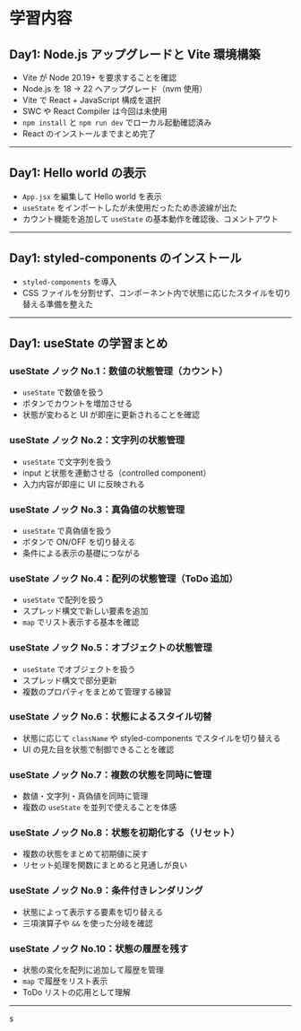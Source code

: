 # 学習内容

## Day1: Node.js アップグレードと Vite 環境構築

- Vite が Node 20.19+ を要求することを確認
- Node.js を 18 → 22 へアップグレード（nvm 使用）
- Vite で React + JavaScript 構成を選択
- SWC や React Compiler は今回は未使用
- `npm install` と `npm run dev` でローカル起動確認済み
- React のインストールまでまとめ完了

---

## Day1: Hello world の表示

- `App.jsx` を編集して Hello world を表示
- `useState` をインポートしたが未使用だったため赤波線が出た
- カウント機能を追加して `useState` の基本動作を確認後、コメントアウト

---

## Day1: styled-components のインストール

- `styled-components` を導入
- CSS ファイルを分割せず、コンポーネント内で状態に応じたスタイルを切り替える準備を整えた

---

## Day1: useState の学習まとめ

### useState ノック No.1：数値の状態管理（カウント）

- `useState` で数値を扱う
- ボタンでカウントを増加させる
- 状態が変わると UI が即座に更新されることを確認

### useState ノック No.2：文字列の状態管理

- `useState` で文字列を扱う
- input と状態を連動させる（controlled component）
- 入力内容が即座に UI に反映される

### useState ノック No.3：真偽値の状態管理

- `useState` で真偽値を扱う
- ボタンで ON/OFF を切り替える
- 条件による表示の基礎につながる

### useState ノック No.4：配列の状態管理（ToDo 追加）

- `useState` で配列を扱う
- スプレッド構文で新しい要素を追加
- `map` でリスト表示する基本を確認

### useState ノック No.5：オブジェクトの状態管理

- `useState` でオブジェクトを扱う
- スプレッド構文で部分更新
- 複数のプロパティをまとめて管理する練習

### useState ノック No.6：状態によるスタイル切替

- 状態に応じて `className` や styled-components でスタイルを切り替える
- UI の見た目を状態で制御できることを確認

### useState ノック No.7：複数の状態を同時に管理

- 数値・文字列・真偽値を同時に管理
- 複数の `useState` を並列で使えることを体感

### useState ノック No.8：状態を初期化する（リセット）

- 複数の状態をまとめて初期値に戻す
- リセット処理を関数にまとめると見通しが良い

### useState ノック No.9：条件付きレンダリング

- 状態によって表示する要素を切り替える
- 三項演算子や `&&` を使った分岐を確認

### useState ノック No.10：状態の履歴を残す

- 状態の変化を配列に追加して履歴を管理
- `map` で履歴をリスト表示
- ToDo リストの応用として理解

---

s
